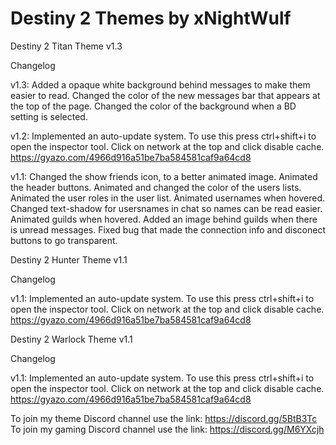 # Destiny 2 Themes by xNightWulf
Destiny 2 Titan Theme v1.3

Changelog

v1.3: Added a opaque white background behind messages to make them easier to read. Changed the color of the new messages bar that appears at the top of the page. Changed the color of the background when a BD setting is selected.

v1.2: Implemented an auto-update system. To use this press ctrl+shift+i to open the inspector tool. Click on network at the top and click disable cache. https://gyazo.com/4966d916a51be7ba584581caf9a64cd8

v1.1: Changed the show friends icon, to a better animated image. Animated the header buttons. Animated and changed the color of the users lists. Animated the user roles in the user list. Animated usernames when hovered. Changed text-shadow for usersnames in chat so names can be read easier. Animated guilds when hovered. Added an image behind guilds when there is unread messages. Fixed bug that made the connection info and disconect buttons to go transparent.

Destiny 2 Hunter Theme v1.1

Changelog

v1.1: Implemented an auto-update system. To use this press ctrl+shift+i to open the inspector tool. Click on network at the top and click disable cache. https://gyazo.com/4966d916a51be7ba584581caf9a64cd8

Destiny 2 Warlock Theme v1.1

Changelog

v1.1: Implemented an auto-update system. To use this press ctrl+shift+i to open the inspector tool. Click on network at the top and click disable cache. https://gyazo.com/4966d916a51be7ba584581caf9a64cd8

To join my theme Discord channel use the link:   https://discord.gg/5BtB3Tc
To join my gaming Discord channel use the link:  https://discord.gg/M6YXcjh

